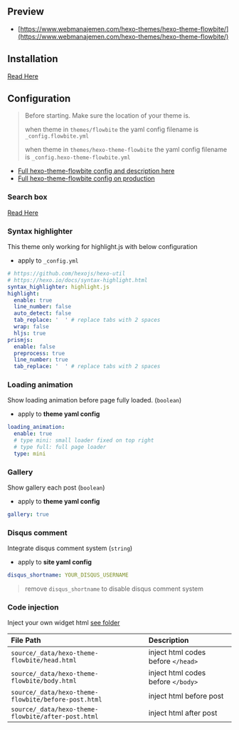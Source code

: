 ## Preview

- [https://www.webmanajemen.com/hexo-themes/hexo-theme-flowbite/](https://www.webmanajemen.com/hexo-themes/hexo-theme-flowbite/)

## Installation

[Read Here](https://github.com/dimaslanjaka/hexo-themes?tab=readme-ov-file#how-to-install)

## Configuration

> Before starting. Make sure the location of your theme is.
>
> when theme in `themes/flowbite` the yaml config filename is `_config.flowbite.yml`
>
> when theme in `themes/hexo-theme-flowbite` the yaml config filename is `_config.hexo-theme-flowbite.yml`

- [Full hexo-theme-flowbite config and description here](https://github.com/dimaslanjaka/hexo-themes/blob/master/themes/hexo-theme-flowbite/_config.yml)
- [Full hexo-theme-flowbite config on production](https://github.com/dimaslanjaka/static-blog-generator-hexo/blob/master/site/_config.flowbite.yml)

### Search box

[Read Here](https://github.com/dimaslanjaka/hexo-themes?tab=readme-ov-file#search-data)

### Syntax highlighter

This theme only working for highlight.js with below configuration

- apply to `_config.yml`

```yaml
# https://github.com/hexojs/hexo-util
# https://hexo.io/docs/syntax-highlight.html
syntax_highlighter: highlight.js
highlight:
  enable: true
  line_number: false
  auto_detect: false
  tab_replace: '  ' # replace tabs with 2 spaces
  wrap: false
  hljs: true
prismjs:
  enable: false
  preprocess: true
  line_number: true
  tab_replace: '  ' # replace tabs with 2 spaces
```

### Loading animation

Show loading animation before page fully loaded. (`boolean`)

- apply to **theme yaml config**

```yaml
loading_animation:
  enable: true
  # type mini: small loader fixed on top right
  # type full: full page loader
  type: mini
```

### Gallery

Show gallery each post (`boolean`)

- apply to **theme yaml config**

```yml
gallery: true
```

### Disqus comment

Integrate disqus comment system (`string`)

- apply to **site yaml config**

```yaml
disqus_shortname: YOUR_DISQUS_USERNAME
```

> remove `disqus_shortname` to disable disqus comment system

### Code injection

Inject your own widget html [see folder](./source/_data/hexo-theme-flowbite/)

| File Path | Description |
| :--- | :--- |
| `source/_data/hexo-theme-flowbite/head.html` | inject html codes before `</head>` |
| `source/_data/hexo-theme-flowbite/body.html` | inject html codes before `</body>` |
| `source/_data/hexo-theme-flowbite/before-post.html` | inject html before post |
| `source/_data/hexo-theme-flowbite/after-post.html` | inject html after post |

